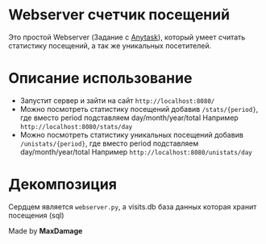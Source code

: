 # Webserver счетчик посещений
Это простой Webserver (Задание с [Anytask](https://anytask.org/course/1030)), 
который умеет считать статистику посещений, а так же уникальных посетителей.
# Описание использование
 * Запустит сервер и зайти на сайт ```http://localhost:8080/```
 * Можно посмотреть статистику посещений добавив ```/stats/{period}```, где вместо period подставляем day/month/year/total
   Например ```http://localhost:8080/stats/day```
 * Можно посмотреть статистику уникальных посещений добавив ```/unistats/{period}```, 
   где вместо period подставляем day/month/year/total
   Например ```http://localhost:8080/unistats/day```
# Декомпозиция
 Сердцем является ```webserver.py```, а visits.db база данных которая хранит посещения (sql)

Made by **MaxDamage**